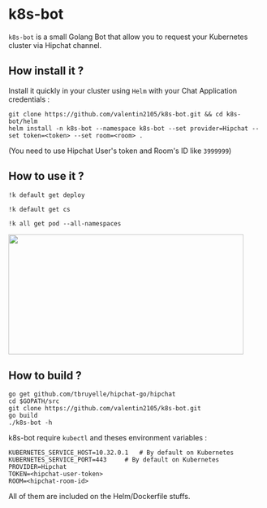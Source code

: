 # k8s-bot

`k8s-bot` is a small Golang Bot that allow you to request your Kubernetes cluster via Hipchat channel.

## How install it ?
Install it quickly in your cluster using `Helm` with your Chat Application credentials :

```
git clone https://github.com/valentin2105/k8s-bot.git && cd k8s-bot/helm
helm install -n k8s-bot --namespace k8s-bot --set provider=Hipchat --set token=<token> --set room=<room> .
```

(You need to use Hipchat User's token and Room's ID like `3999999`)

## How to use it ?
```
!k default get deploy

!k default get cs

!k all get pod --all-namespaces
```

<img src="https://i.imgur.com/9qNRiiT.png" width="463" height="236"> 

## How to build ?
```
go get github.com/tbruyelle/hipchat-go/hipchat
cd $GOPATH/src
git clone https://github.com/valentin2105/k8s-bot.git
go build
./k8s-bot -h
```

k8s-bot require `kubectl` and theses environment variables :
```
KUBERNETES_SERVICE_HOST=10.32.0.1	# By default on Kubernetes
KUBERNETES_SERVICE_PORT=443		# By default on Kubernetes
PROVIDER=Hipchat
TOKEN=<hipchat-user-token>
ROOM=<hipchat-room-id>
```
All of them are included on the Helm/Dockerfile stuffs.
